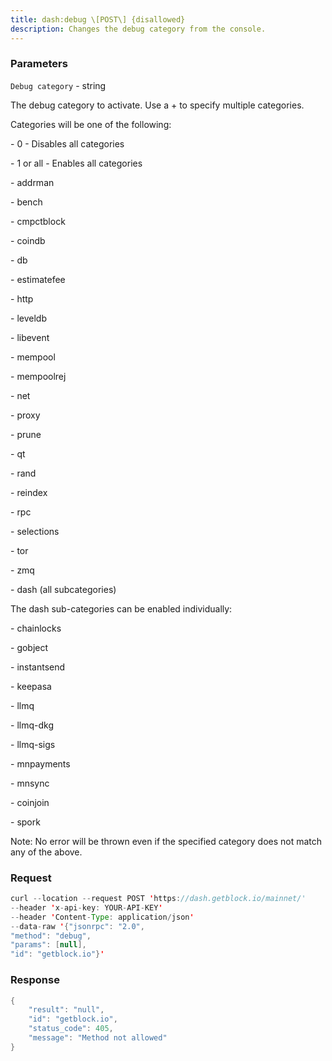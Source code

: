 ```yaml
---
title: dash:debug \[POST\] {disallowed}
description: Changes the debug category from the console.
---
```


### Parameters


`Debug category` - string

The debug category to activate. Use a + to specify multiple categories.

Categories will be one of the following:

\- 0 - Disables all categories

\- 1 or all - Enables all categories

\- addrman

\- bench

\- cmpctblock

\- coindb

\- db

\- estimatefee

\- http

\- leveldb

\- libevent

\- mempool

\- mempoolrej

\- net

\- proxy

\- prune

\- qt

\- rand

\- reindex

\- rpc

\- selections

\- tor

\- zmq

\- dash (all subcategories)

The dash sub-categories can be enabled individually:

\- chainlocks

\- gobject

\- instantsend

\- keepasa

\- llmq

\- llmq-dkg

\- llmq-sigs

\- mnpayments

\- mnsync

\- coinjoin

\- spork

Note: No error will be thrown even if the specified category does not
match any of the above.

### Request

``` java
curl --location --request POST 'https://dash.getblock.io/mainnet/' 
--header 'x-api-key: YOUR-API-KEY' 
--header 'Content-Type: application/json' 
--data-raw '{"jsonrpc": "2.0",
"method": "debug",
"params": [null],
"id": "getblock.io"}'
```

###  Response

``` java
{
    "result": "null",
    "id": "getblock.io",
    "status_code": 405,
    "message": "Method not allowed"
}
```

